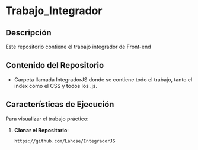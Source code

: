 # Trabajo_Integrador
## Descripción
Este repositorio contiene el trabajo integrador de Front-end
## Contenido del Repositorio
- Carpeta llamada IntegradorJS donde se contiene todo el trabajo, tanto el index como el CSS y todos los .js.

## Características de Ejecución
Para visualizar el trabajo práctico:

1. **Clonar el Repositorio**:
   ```
   https://github.com/Lahose/IntegradorJS
   ```